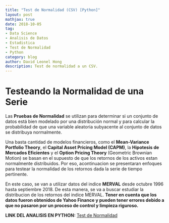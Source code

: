 ```yaml
---
title: "Test de Normalidad (CSV) [Python]"
layout: post
mathjax: true
date: 2018-10-05
tag:
- Data Science
- Analisis de Datos
- Estadistica
- Test de Normalidad
- Python
category: blog
author: David Leonel Hong
description: Test de normalidad a un CSV.
---
```

# Testeando la Normalidad de una Serie

Las **Pruebas de Normalidad** se utilizan para determinar si un conjunto de datos está bien modelado por una distribución normal y para calcular la probabilidad de que una variable aleatoria subyacente al conjunto de datos se distribuya normalmente.

Una basta cantidad de modelos financieros, como el **Mean-Variance Portfolio Theory**, el **Capital Asset Pricing Model (CAPM)**, la **Hipotesis de Mercados Eficientes** y el **Option Pricing Theory** (Geometric Brownian Motion) se basan en el supuesto de que los retornos de los activos estan normalmente distribuidos. Por eso, acontinuacion se presentaran enfoques para testear la normalidad de los retornos dada la serie de tiempo pertinente.

En este caso, se van a utilizar datos del indice **MERVAL** desde octubre 1996 hasta septiembre 2018. De esta manera, se va a buscar estudiar la distribucion de los retornos del indice MERVAL. **Tener en cuenta que los datos fueron obtenidos de Yahoo Finance y pueden tener errores debido a que no pasaron por un proceso de control y limpieza riguroso.**

**LINK DEL ANALISIS EN PYTHON:** [Test de Normalidad](https://github.com/davidleonelhong/Normality-Test-CSV/blob/master/Normality%20Test%20CSV.ipynb)
